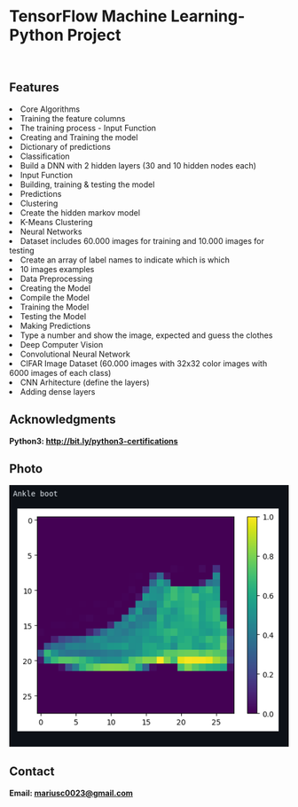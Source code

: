 <h1> TensorFlow Machine Learning- Python Project</h1>
<br>
<h2>Features</h2>
<li>Core Algorithms</li>
<li>Training the feature columns</li>
<li>The training process - Input Function</li>
<li>Creating and Training the model</li>
<li>Dictionary of predictions</li>
<li>Classification</li>
<li>Build a DNN with 2 hidden layers (30 and 10 hidden nodes each)</li>
<li>Input Function</li>
<li>Building, training & testing the model</li>
<li>Predictions</li>
<li>Clustering</li>
<li>Create the hidden markov model</li>
<li>K-Means Clustering </li>
<li>Neural Networks</li>
<li>Dataset includes 60.000 images for training and 10.000 images for testing</li>
<li>Create an array of label names to indicate which is which</li>
<li>10 images examples </li>
<li>Data Preprocessing</li>
<li>Creating the Model</li>
<li>Compile the Model</li>
<li>Training the Model</li>
<li>Testing the Model</li>
<li>Making Predictions</li>
<li>Type a number and show the image, expected and guess the clothes</li>
<li>Deep Computer Vision</li>
<li>Convolutional Neural Network</li>
<li>CIFAR Image Dataset (60.000 images with 32x32 color images with 6000 images of each class)</li>
<li>CNN Arhitecture (define the layers)</li>
<li>Adding dense layers</li>


<h2>Acknowledgments</h2>

<b> Python3: http://bit.ly/python3-certifications <b>
<br>


<h2>Photo</h2>
<img src="image.png">
<br>


<h2>Contact</h2>

<b> Email: mariusc0023@gmail.com </b>
